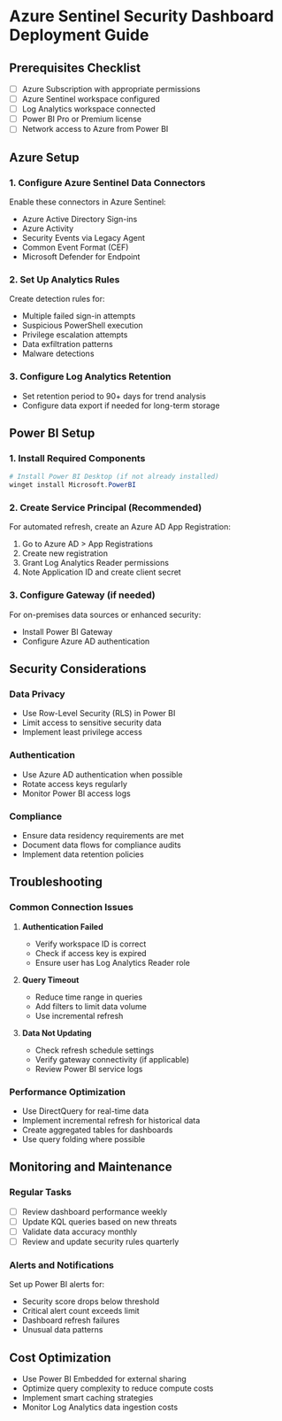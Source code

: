 # Azure Sentinel Security Dashboard Deployment Guide

## Prerequisites Checklist
- [ ] Azure Subscription with appropriate permissions
- [ ] Azure Sentinel workspace configured  
- [ ] Log Analytics workspace connected
- [ ] Power BI Pro or Premium license
- [ ] Network access to Azure from Power BI

## Azure Setup

### 1. Configure Azure Sentinel Data Connectors
Enable these connectors in Azure Sentinel:
- Azure Active Directory Sign-ins
- Azure Activity  
- Security Events via Legacy Agent
- Common Event Format (CEF)
- Microsoft Defender for Endpoint

### 2. Set Up Analytics Rules
Create detection rules for:
- Multiple failed sign-in attempts
- Suspicious PowerShell execution
- Privilege escalation attempts
- Data exfiltration patterns
- Malware detections

### 3. Configure Log Analytics Retention
- Set retention period to 90+ days for trend analysis
- Configure data export if needed for long-term storage

## Power BI Setup

### 1. Install Required Components
```powershell
# Install Power BI Desktop (if not already installed)
winget install Microsoft.PowerBI
```

### 2. Create Service Principal (Recommended)
For automated refresh, create an Azure AD App Registration:
1. Go to Azure AD > App Registrations
2. Create new registration
3. Grant Log Analytics Reader permissions
4. Note Application ID and create client secret

### 3. Configure Gateway (if needed)
For on-premises data sources or enhanced security:
- Install Power BI Gateway
- Configure Azure AD authentication

## Security Considerations

### Data Privacy
- Use Row-Level Security (RLS) in Power BI
- Limit access to sensitive security data
- Implement least privilege access

### Authentication  
- Use Azure AD authentication when possible
- Rotate access keys regularly
- Monitor Power BI access logs

### Compliance
- Ensure data residency requirements are met
- Document data flows for compliance audits
- Implement data retention policies

## Troubleshooting

### Common Connection Issues
1. **Authentication Failed**
   - Verify workspace ID is correct
   - Check if access key is expired
   - Ensure user has Log Analytics Reader role

2. **Query Timeout**  
   - Reduce time range in queries
   - Add filters to limit data volume
   - Use incremental refresh

3. **Data Not Updating**
   - Check refresh schedule settings
   - Verify gateway connectivity (if applicable)
   - Review Power BI service logs

### Performance Optimization
- Use DirectQuery for real-time data
- Implement incremental refresh for historical data  
- Create aggregated tables for dashboards
- Use query folding where possible

## Monitoring and Maintenance

### Regular Tasks
- [ ] Review dashboard performance weekly
- [ ] Update KQL queries based on new threats
- [ ] Validate data accuracy monthly  
- [ ] Review and update security rules quarterly

### Alerts and Notifications
Set up Power BI alerts for:
- Security score drops below threshold
- Critical alert count exceeds limit
- Dashboard refresh failures
- Unusual data patterns

## Cost Optimization
- Use Power BI Embedded for external sharing
- Optimize query complexity to reduce compute costs
- Implement smart caching strategies
- Monitor Log Analytics data ingestion costs
